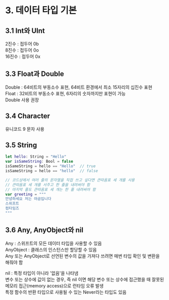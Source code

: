 # 3. 데이터 타입 기본

## 3.1 Int와 UInt

2진수 : 접두어 0b  
8진수 : 접두어 0o  
16진수 : 접두어 0x

## 3.3 Float과 Double

Double : 64비트의 부동소수 표현, 64비트 환경에서 최소 15자리의 십진수 표현  
Float : 32비트의 부동소수 표현, 6자리의 숫자까지만 표현이 가능  
Double 사용 권장

## 3.4 Character

유니코드 9 문자 사용

## 3.5 String

```swift
let hello: String = "Hello"
var isSameString: Bool = false
isSameString = hello == "Hello"  // true
isSameString = hello == "hello"  // false
```

```swift
// 코드상에서 여러 줄의 문자열을 직접 쓰고 싶다면 큰따옴표 세 개를 사용
// 큰따옴표 세 개를 서주고 한 줄을 내려써야 함
// 마지막 줄도 큰따옴표 세 개는 한 줄 내려써야 함
var greeting = """
안녕하세요 저는 야곰입니다
스위프트
컴타임즈
"""
```

## 3.6 Any, AnyObject와 nil

Any : 스위프트의 모든 데이터 타입을 사용할 수 있음  
AnyObject : 클래스의 인스턴스만 할당할 수 있음  
Any 또는 AnyObject로 선언된 변수의 값을 가져다 쓰려면 매번 타입 확인 및 변환을 해줘야 함  

nil : 특정 타입이 아니라 '없음'을 나타냄  
변수 또는 상수에 값이 없는 경우, 즉 nil 이면 해당 변수 또는 상수에 접근했을 때 잘못된 메모리 접근(memory access)으로 런타임 오류 발생  
특정 함수의 반환 타입으로 사용될 수 있는 Never라는 타입도 있음
